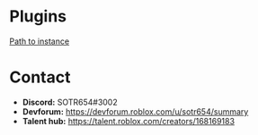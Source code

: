 # Plugins
[Path to instance](https://devforum.roblox.com/t/small-plugin-path-to-instance/1641945)

# Contact
* **Discord:** SOTR654#3002
* **Devforum:** https://devforum.roblox.com/u/sotr654/summary
* **Talent hub:** https://talent.roblox.com/creators/168169183
